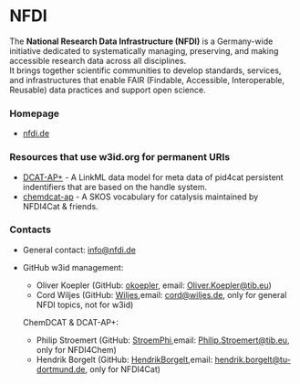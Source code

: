 NFDI
========

The **National Research Data Infrastructure (NFDI)** is a Germany-wide initiative dedicated to systematically managing, preserving, and making accessible research data across all disciplines.  
It brings together scientific communities to develop standards, services, and infrastructures that enable FAIR (Findable, Accessible, Interoperable, Reusable) data practices and support open science.

### Homepage

* [nfdi.de](https://www.nfdi.de)

### Resources that use w3id.org for permanent URIs

* [DCAT-AP+](https://github.com/nfdi-de/chem-dcat-ap) - A LinkML data model for meta data of pid4cat persistent indentifiers that are based on the handle system.
* [chemdcat-ap](https://github.com/nfdi-de/chem-dcat-ap) - A SKOS vocabulary for catalysis maintained by NFDI4Cat & friends.


### Contacts

* General contact: [info@nfdi.de](mailto:info@nfdi.de)
* GitHub w3id management:
  * Oliver Koepler (GitHub: [okoepler](https://github.com/okoepler), email: <Oliver.Koepler@tib.eu>)
  * Cord Wiljes (GitHub: [Wiljes](https://github.com/Wiljes),email: <cord@wiljes.de>, only for general NFDI topics, not for w3id)

  ChemDCAT & DCAT-AP+:
  * Philip Stroemert (GitHub: [StroemPhi](https://github.com/StroemPhi),email: <Philip.Stroemert@tib.eu>, only for NFDI4Chem)
  * Hendrik Borgelt (GitHub: [HendrikBorgelt](https://github.com/HendrikBorgelt),email: <hendrik.borgelt@tu-dortmund.de>, only for NFDI4Cat)